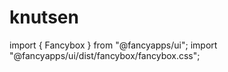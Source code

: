 # knutsen

import { Fancybox } from "@fancyapps/ui";
import "@fancyapps/ui/dist/fancybox/fancybox.css";
